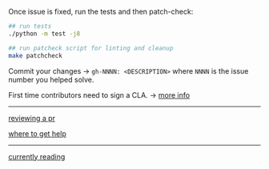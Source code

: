 Once issue is fixed, run the tests and then patch-check:

```bash
## run tests
./python -m test -j8

## run patcheck script for linting and cleanup
make patchcheck
```

Commit your changes -> `gh-NNNN: <DESCRIPTION>` where `NNNN` is the issue number you helped solve.

First time contributors need to sign a CLA. -> [more info](https://devguide.python.org/getting-started/pull-request-lifecycle/#cla)

---

[reviewing a pr](https://devguide.python.org/getting-started/pull-request-lifecycle/#how-to-review-a-pull-request)

[where to get help](https://devguide.python.org/)

---

[currently reading](https://devguide.python.org/developer-workflow/communication-channels/)

